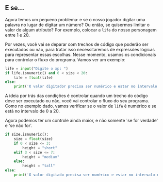 ## E se...

Agora temos um pequeno problema: e se o nosso jogador digitar uma palavra no lugar de digitar um número? Ou então, se quisermos limitar o valor de algum atributo? Por exemplo, colocar a ```life``` do nosso personagem entre 1 e 20.

Por vezes, você vai se deparar com trechos de código que poderão ser executados ou não, para tratar isso necessitaremos de expressões lógicas para representar essas escolhas. Nesse momento, usamos os condicionais para controlar o fluxo do programa. Vamos ver um exemplo:



```python
life = input("Digite o xp: ")
if life.isnumeric() and 0 < size < 20:
    life = float(life)
else:
    print('O valor digitador precisa ser numérico e estar no intervalo de 0 a 20.')
```

A ideia por trás das condições é controlar quando um trecho do código deve ser executado ou não, você vai controlar o fluxo do seu programa. Como no exemplo dado, vamos verificar se o valor de ```life``` é numérico e se está no intervalo de 0 a 20.

Agora podemos ter um controle ainda maior, e não somente 'se for verdade' e 'se não for'. 

```python
if size.isnumeric():
    size = float(size)
    if 0 < size <= 3:
        height = "short"
    elif 3 < size <= 7:
        height = "medium"
    else:
        height = "tall"
else:
    print('O valor digitado precisa ser numérico e estar no intervalo de 1 a 10.')
``` 
